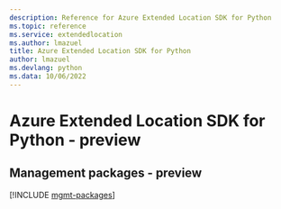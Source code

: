 ```yaml
---
description: Reference for Azure Extended Location SDK for Python
ms.topic: reference
ms.service: extendedlocation
ms.author: lmazuel
title: Azure Extended Location SDK for Python
author: lmazuel
ms.devlang: python
ms.data: 10/06/2022
---
```

# Azure Extended Location SDK for Python - preview

## Management packages - preview
[!INCLUDE [mgmt-packages](extended-location-mgmt-index.md)]